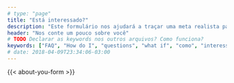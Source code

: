 ```yaml
---
# type: "page"
title: "Está interessado?"
description: "Este formulário nos ajudará a traçar uma meta realista para você se tornar um enfermeiro nos EUA através da ACP"
header: "Nos conte um pouco sobre você"
# TODO Declarar as keywords nos outros arquivos? Como funciona?
keywords: ["FAQ", "How do I", "questions", "what if", "como", "interessado", "contato"]
# date: 2018-04-09T23:34:06-03:00
---
```


<section class="check-requirements-form">
  <div>
  {{< about-you-form >}}
  </div>
</section>
